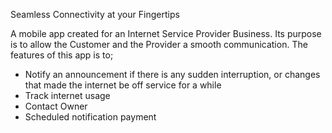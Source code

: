 Seamless Connectivity at your Fingertips

A mobile app created for an Internet Service Provider Business. Its purpose is to allow the Customer and the Provider a smooth communication. The features of this app is to; 
- Notify an announcement if there is any sudden interruption, or changes that made the internet be off service for a while
- Track internet usage
- Contact Owner
- Scheduled notification payment
